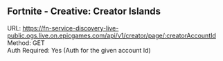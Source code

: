 ## Fortnite - Creative: Creator Islands

URL: https://fn-service-discovery-live-public.ogs.live.on.epicgames.com/api/v1/creator/page/:creatorAccountId \
Method: GET \
Auth Required: Yes (Auth for the given account Id)
